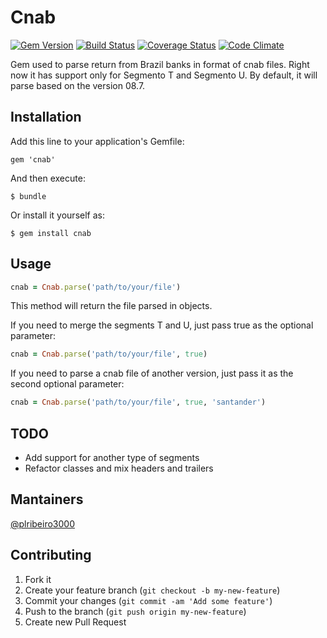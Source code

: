# Cnab

[![Gem Version](https://badge.fury.io/rb/cnab.png)](http://badge.fury.io/rb/cnab) [![Build Status](https://travis-ci.org/plribeiro3000/cnab.png)](https://travis-ci.org/plribeiro3000/cnab) [![Coverage Status](https://coveralls.io/repos/plribeiro3000/cnab/badge.png?branch=master)](https://coveralls.io/r/plribeiro3000/cnab) [![Code Climate](https://codeclimate.com/github/plribeiro3000/cnab.png)](https://codeclimate.com/github/plribeiro3000/cnab)

Gem used to parse return from Brazil banks in format of cnab files.
Right now it has support only for Segmento T and Segmento U. By default, it will parse based on the version 08.7.

## Installation

Add this line to your application's Gemfile:

    gem 'cnab'

And then execute:

    $ bundle

Or install it yourself as:

    $ gem install cnab

## Usage

```ruby
cnab = Cnab.parse('path/to/your/file')
```

This method will return the file parsed in objects.

If you need to merge the segments T and U, just pass true as the optional parameter:

```ruby
cnab = Cnab.parse('path/to/your/file', true)
```

If you need to parse a cnab file of another version, just pass it as the second optional parameter:

```ruby
cnab = Cnab.parse('path/to/your/file', true, 'santander')
```

## TODO

* Add support for another type of segments
* Refactor classes and mix headers and trailers

## Mantainers
[@plribeiro3000](https://github.com/plribeiro3000)

## Contributing

1. Fork it
2. Create your feature branch (`git checkout -b my-new-feature`)
3. Commit your changes (`git commit -am 'Add some feature'`)
4. Push to the branch (`git push origin my-new-feature`)
5. Create new Pull Request